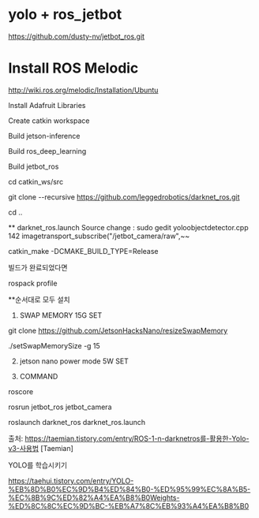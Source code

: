 # yolo +  ros_jetbot

https://github.com/dusty-nv/jetbot_ros.git

# Install ROS Melodic

http://wiki.ros.org/melodic/Installation/Ubuntu

Install Adafruit Libraries

Create catkin workspace

Build jetson-inference

Build ros_deep_learning

Build jetbot_ros

cd catkin_ws/src

git clone --recursive https://github.com/leggedrobotics/darknet_ros.git 

cd .. 



** darknet_ros.launch Source change : sudo gedit yoloobjectdetector.cpp
142 imagetransport_subscribe("/jetbot_camera/raw",~~

catkin_make -DCMAKE_BUILD_TYPE=Release 

빌드가 완료되었다면 

rospack profile



**순서대로 모두 설치

1. SWAP MEMORY 15G SET

 git clone https://github.com/JetsonHacksNano/resizeSwapMemory
 
 ./setSwapMemorySize -g 15

2. jetson nano power mode 5W SET

3. COMMAND

roscore

rosrun jetbot_ros jetbot_camera

roslaunch darknet_ros darknet_ros.launch

출처: https://taemian.tistory.com/entry/ROS-1-n-darknetros를-활용한-Yolo-v3-사용법 [Taemian]

YOLO를 학습시키기

https://taehui.tistory.com/entry/YOLO-%EB%8D%B0%EC%9D%B4%ED%84%B0-%ED%95%99%EC%8A%B5-%EC%8B%9C%ED%82%A4%EA%B8%B0Weights-%ED%8C%8C%EC%9D%BC-%EB%A7%8C%EB%93%A4%EA%B8%B0
